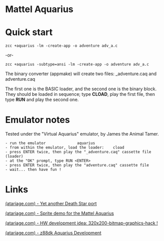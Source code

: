 # Mattel Aquarius




# Quick start

    zcc +aquarius -lm -create-app -o adventure adv_a.c

-or-

    zcc +aquarius -subtype=ansi -lm -create-app -o adventure adv_a.c

The binary converter (appmake) will create two files: _adventure.caq and adventure.caq


The first one is the BASIC loader, and the second one is the binary block.
They should be loaded in sequence; type **CLOAD**, play the first file, then type **RUN** and play the second one.


# Emulator notes

Tested under the "Virtual Aquarius" emulator, by James the Animal Tamer.

	- run the emulator				aquarius
	- from within the emulator, load the loader:	cload
	- press ENTER twice, then play the "_adventure.caq" cassette file (loader)
	- at the "OK" prompt, type RUN <ENTER>
	- press ENTER twice, then play the "adventure.caq" cassette file
	- wait... then have fun !

# Links
[(atariage.com) - Yet another Death Star port](http://atariage.com/forums/topic/173559-intellivision-homebrew-istar-wip/)

[(atariage.com) - Sprite demo for the Mattel Aquarius](http://www.atariage.com/forums/topic/173909-aquarius-sprite-demo-complied-using-the-z88dk-devkit/)

[(atariage.com) - HW development idea: 320x200-bitmap-graphics-hack !](http://atariage.com/forums/topic/233221-aquarius-320x200-bitmap-graphics-hack/)

[(atariage.com) - z88dk Aquarius Development](http://atariage.com/forums/topic/220410-aquarius-z88dk-aquarius-development/)
